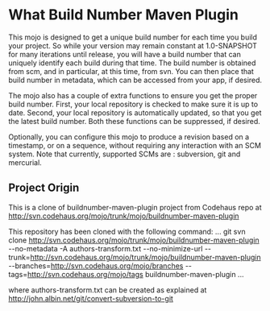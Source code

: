 What Build Number Maven Plugin
================================
This mojo is designed to get a unique build number for each time you build your project. So while your version may remain constant at 1.0-SNAPSHOT for many iterations until release, you will have a build number that can uniquely identify each build during that time. The build number is obtained from scm, and in particular, at this time, from svn. You can then place that build number in metadata, which can be accessed from your app, if desired.

The mojo also has a couple of extra functions to ensure you get the proper build number. First, your local repository is checked to make sure it is up to date. Second, your local repository is automatically updated, so that you get the latest build number. Both these functions can be suppressed, if desired.

Optionally, you can configure this mojo to produce a revision based on a timestamp, or on a sequence, without requiring any interaction with an SCM system. Note that currently, supported SCMs are : subversion, git and mercurial.

## Project Origin

This is a clone of buildnumber-maven-plugin project from Codehaus repo at http://svn.codehaus.org/mojo/trunk/mojo/buildnumber-maven-plugin

This repository has been cloned with the following command:
...
	git svn clone http://svn.codehaus.org/mojo/trunk/mojo/buildnumber-maven-plugin --no-metadata -A authors-transform.txt --no-minimize-url --trunk=http://svn.codehaus.org/mojo/trunk/mojo/buildnumber-maven-plugin --branches=http://svn.codehaus.org/mojo/branches --tags=http://svn.codehaus.org/mojo/tags buildnumber-maven-plugin
...

where authors-transform.txt can be created as explained at http://john.albin.net/git/convert-subversion-to-git

